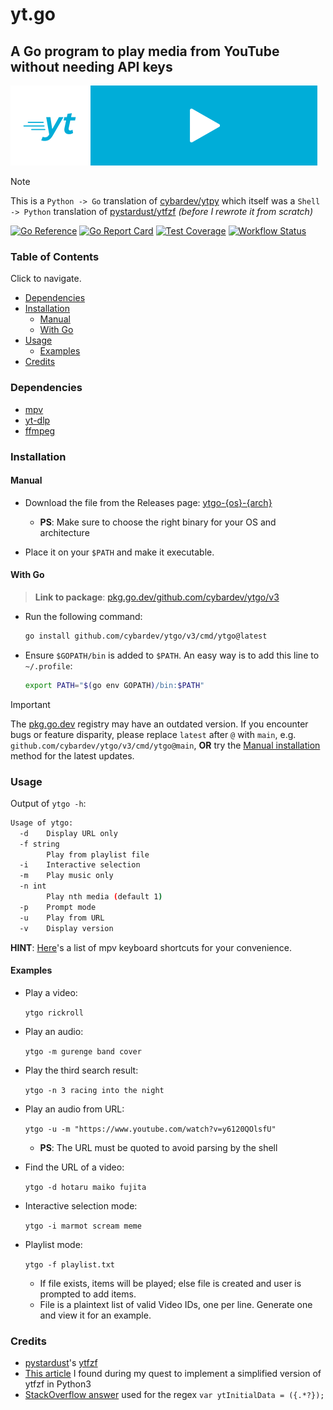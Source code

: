 # yt.go

## A Go program to play media from YouTube without needing API keys

<img height="128px" width="128px" src="./ytgo.png" alt="ytgo logo"><img height="128px" src="./ytgo-banner.png" alt="ytgo banner">

> [!NOTE]
> This is a `Python -> Go` translation of [cybardev/ytpy][ytpy] which itself was a `Shell -> Python` translation of [pystardust/ytfzf][ytfzf] _(before I rewrote it from scratch)_

[![Go Reference][reference_badge]][reference_link]
[![Go Report Card][go_report_badge]][go_report_link]
[![Test Coverage][coveralls_badge]][coveralls_link]
[![Workflow Status][workflows_badge]][workflows_link]

### Table of Contents

Click to navigate.

- [Dependencies](#dependencies)
- [Installation](#installation)
  - [Manual](#manual)
  - [With Go](#with-go)
- [Usage](#usage)
  - [Examples](#examples)
- [Credits](#credits)

### Dependencies

- [mpv][mpv]
- [yt-dlp][ytdl]
- [ffmpeg][ffmpeg]

### Installation

#### Manual

- Download the file from the Releases page: [ytgo-{os}-{arch}][release]

  - **PS**: Make sure to choose the right binary for your OS and architecture

- Place it on your `$PATH` and make it executable.

#### With Go

> **Link to package**: [pkg.go.dev/github.com/cybardev/ytgo/v3][gopkg]

- Run the following command:

    ```sh
    go install github.com/cybardev/ytgo/v3/cmd/ytgo@latest
    ```

- Ensure `$GOPATH/bin` is added to `$PATH`. An easy way is to add this line to `~/.profile`:

    ```sh
    export PATH="$(go env GOPATH)/bin:$PATH"
    ```

> [!IMPORTANT]
> The [pkg.go.dev][gopkg] registry may have an outdated version. If you encounter bugs or feature disparity, please replace `latest` after `@` with `main`, e.g. `github.com/cybardev/ytgo/v3/cmd/ytgo@main`, **OR** try the [Manual installation](#manual) method for the latest updates.

### Usage

Output of `ytgo -h`:

```sh
Usage of ytgo:
  -d	Display URL only
  -f string
    	Play from playlist file
  -i	Interactive selection
  -m	Play music only
  -n int
    	Play nth media (default 1)
  -p	Prompt mode
  -u	Play from URL
  -v	Display version
```

**HINT**: [Here][mpv_hotkeys]'s a list of mpv keyboard shortcuts for your convenience.

#### Examples

- Play a video:

    `ytgo rickroll`

- Play an audio:

    `ytgo -m gurenge band cover`

- Play the third search result:

    `ytgo -n 3 racing into the night`

- Play an audio from URL:

    `ytgo -u -m "https://www.youtube.com/watch?v=y6120QOlsfU"`

  - **PS**: The URL must be quoted to avoid parsing by the shell

- Find the URL of a video:

    `ytgo -d hotaru maiko fujita`

- Interactive selection mode:

    `ytgo -i marmot scream meme`

- Playlist mode:

    `ytgo -f playlist.txt`

  - If file exists, items will be played; else file is created and user is prompted to add items.
  - File is a plaintext list of valid Video IDs, one per line. Generate one and view it for an example.

### Credits

- [pystardust][pystardust]'s [ytfzf][ytfzf]
- [This article][article] I found during my quest to implement a simplified version of ytfzf in Python3
- [StackOverflow answer][regex] used for the regex `var ytInitialData = ({.*?});`

<!-- Links -->

[ytpy]: https://github.com/cybardev/ytpy
[gopkg]: https://pkg.go.dev/github.com/cybardev/ytgo/v3
[release]: https://github.com/cybardev/ytgo/releases/tag/latest
[mpv]: https://github.com/mpv-player/mpv
[ytdl]: https://github.com/yt-dlp/yt-dlp
[ffmpeg]: https://github.com/FFmpeg/FFmpeg
[mpv_hotkeys]: https://defkey.com/mpv-media-player-shortcuts
[pystardust]: https://github.com/pystardust
[ytfzf]: https://github.com/pystardust/ytfzf
[article]: https://www.codeproject.com/articles/873060/python-search-youtube-for-video
[regex]: https://stackoverflow.com/a/68262735
[reference_link]: https://pkg.go.dev/github.com/cybardev/ytgo/v3/cmd/ytgo
[go_report_link]: https://goreportcard.com/report/github.com/cybardev/ytgo/v3
[coveralls_link]: https://coveralls.io/github/cybardev/ytgo
[workflows_link]: https://github.com/cybardev/ytgo/actions/workflows/latest.yml
[reference_badge]: https://pkg.go.dev/badge/github.com/cybardev/ytgo/v3/cmd/ytgo.svg
[go_report_badge]: https://goreportcard.com/badge/github.com/cybardev/ytgo/v3?style=flat-square
[coveralls_badge]: https://img.shields.io/coveralls/github/cybardev/ytgo?style=flat-square
[workflows_badge]: https://img.shields.io/github/actions/workflow/status/cybardev/ytgo/latest.yml?style=flat-square
